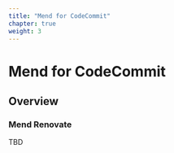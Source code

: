 ```yaml
---
title: "Mend for CodeCommit"
chapter: true
weight: 3
---
```


# Mend for CodeCommit

## Overview

### Mend Renovate
TBD
